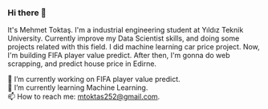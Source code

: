 ### Hi there 👋
It's Mehmet Toktaş. I'm a industrial engineering student at Yıldız Teknik University. Currently improve my Data Scientist skills, and doing some projects related with this field. 
I did machine learning car price project.
Now, I'm building FIFA player value predict.
After then, I'm gonna do web scrapping, and predict house price in Edirne.

🔭 I’m currently working on FIFA player value predict.  
🌱 I’m currently learning Machine Learning.  
📫 How to reach me: mtoktas252@gmail.com.  
<!--
**mehmettoktas/mehmettoktas** is a ✨ _special_ ✨ repository because its `README.md` (this file) appears on your GitHub profile.

Here are some ideas to get you started:

🔭 I’m currently working on FIFA player value predict.
🌱 I’m currently learning Machine Learning
- 👯 I’m looking to collaborate on ...
- 🤔 I’m looking for help with ...
- 💬 Ask me about ...
📫 How to reach me: mtoktas252@gmail.com
- 😄 Pronouns: ...
- ⚡ Fun fact: ...
-->
